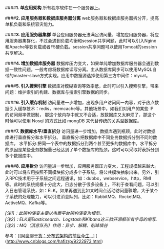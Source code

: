 ####**1. 单应用架构**
所有程序软件在一个服务器上。

####**2. 应用服务器和数据库服务器分离**
web服务器和数据库服务器拆分开，提高单机负载和系统容灾能力。

####**3. 应用服务器集群**
单台应用服务器无法满足访问量，增加应用服务器，将应用服务器集群化，不过会遇到负载均衡和session共享问题，此时可以引入Nginx和Apache等软负载或者F5硬负载。session共享问题可以使用Tomcat的session共享解决。

####**4. 增加数据库服务器**
数据库压力变大，如果单纯增加数据库服务器会遇到数据一致性问题。一般考虑将数据库读写分离。主从数据库同步可以使用MySQL自带的master-slave方式实现。应用中数据源选择使用第三方中间件：mycat。

####**5. 引入搜索引擎**
数据库对模糊查询等效率低，此时可以引入搜索引擎，带来问题：维护索引的构建、数据库与搜索引擎数据的同步。

####**6. 引入缓存机制**
访问量进一步增加，出现多用户访问同一内容，对于热点数据引入缓存技术：redis，memcache等。其他场景中，如我们对用户的某些 IP 的访问频率做限制， 那这个放内存中就又不合适，放数据库又太麻烦了，那这个时候可以使用 Nosql 的方式比如 mongDB 来代替传统的关系型数据库。

####**7. 数据库水平/垂直拆分**
访问量进一步增加，数据库遇到瓶颈，此时对数据库进行垂直拆分和水平拆分。
垂直拆分:把数据库中不同业务数据拆分到不同的数据库。
水平拆分:把同一个表中的数据拆分到两个甚至更多的数据库中，水平拆分的原因是某些业务数据量已经达到了单个数据库的瓶颈，这时可以采取将表拆分到多个数据库中。

####**8. 应用拆分**
访问量进一步增加，应用服务器压力变大，工程规模越来越大。此时可以将应用按照不同模块拆分成多个子系统，将公共模块抽象出来。另外，引入RPC技术用于子系统之间远程通讯，如：dubbo，webservice，http，RMI等。此时的系统规模十分庞大，日志分散于很多设备上，不利于查看问题，可以引入日志管理系统，如：ELK。如果再遇到比如某时间点活动访问量骤增，大于某个子系统的处理能力，可以引进消息队列，比如：RabbitMQ、RocketMQ、ActiveMQ、Kafka等。


*[注1]：此架构演变主要以电商平台架构演变为模型。*  
*[注2]：ELK是Elasticsearch、Logstash和Kibana这三款开源框架首字母的缩写.*
*[注3]：MQ（消息队列）作用：异步、解耦、削峰填谷*

参考：[[[阿豪聊干货：分布式架构的前世今生...]](https://www.cnblogs.com/hafiz/p/9222973.html)
](http://www.cnblogs.com/hafiz/p/9222973.html)
